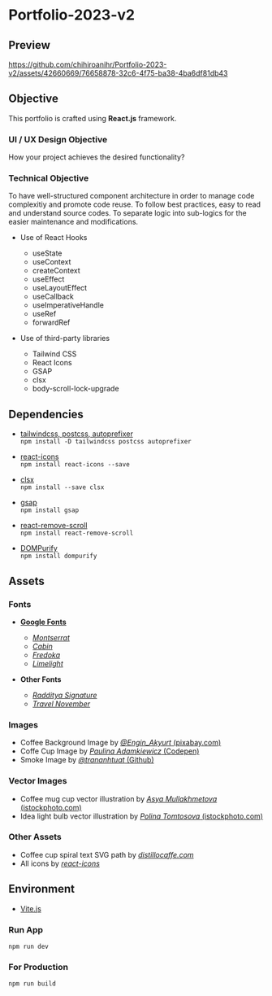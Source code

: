 # Portfolio-2023-v2

## Preview

https://github.com/chihiroanihr/Portfolio-2023-v2/assets/42660669/76658878-32c6-4f75-ba38-4ba6df81db43

## Objective

This portfolio is crafted using **React.js** framework.

### UI / UX Design Objective

How your project achieves the desired functionality?

### Technical Objective

To have well-structured component architecture in order to manage code complexitiy and promote code reuse.
To follow best practices, easy to read and understand source codes.
To separate logic into sub-logics for the easier maintenance and modifications.

- Use of React Hooks

  - useState
  - useContext
  - createContext
  - useEffect
  - useLayoutEffect
    <!-- - Control over the timing of animation -->
    <!-- - To avoid any flickering / flashing of the content (animation only starts before DOM painted) -->
  - useCallback
  - useImperativeHandle
  - useRef
  - forwardRef

- Use of third-party libraries

  - Tailwind CSS
  - React Icons
  - GSAP
  - clsx
  - body-scroll-lock-upgrade

## Dependencies

- [tailwindcss, postcss, autoprefixer](https://tailwindcss.com/)<br />
  `npm install -D tailwindcss postcss autoprefixer`

- [react-icons](https://react-icons.github.io/react-icons)<br />
  `npm install react-icons --save`

- [clsx](https://www.npmjs.com/package/clsx)<br/>
  `npm install --save clsx`

- [gsap](https://greensock.com/gsap/)<br />
  `npm install gsap`

- [react-remove-scroll](https://www.npmjs.com/package/react-remove-scroll)<br />
  `npm install react-remove-scroll`

- [DOMPurify](https://www.npmjs.com/package/dompurify) <br />
  `npm install dompurify`

## Assets

### Fonts

- [**Google Fonts**](https://fonts.google.com/)

  - [_Montserrat_](https://fonts.google.com/specimen/Montserrat)
  - [_Cabin_](https://fonts.google.com/specimen/Cabin)
  - [_Fredoka_](https://fonts.google.com/specimen/Fredoka)
  - [_Limelight_](https://fonts.google.com/specimen/Limelight)

- **Other Fonts**

  - [_Radditya Signature_](https://www.cdnfonts.com/radditya-signature.font)
  - [_Travel November_](https://www.creativefabrica.com/product/travel-november)

### Images

- Coffee Background Image by [_@Engin_Akyurt_ (pixabay.com)](https://pixabay.com/photos/coffee-drink-caffeine-beverage-cup-6371149/)
- Coffe Cup Image by [_Paulina Adamkiewicz_ (Codepen)](https://codepen.io/apomekhanes/pen/BprZdq)
- Smoke Image by [_@trananhtuat_ (Github)](https://github.com/trananhtuat/css-smoke-effect/tree/main)

### Vector Images

- Coffee mug cup vector illustration by [_Asya Mullakhmetova_ (istockphoto.com)](https://www.istockphoto.com/vector/vector-mug-with-hot-coffee-tea-drawn-by-one-line-with-the-addition-of-color-gm1345529779-423577631)
- Idea light bulb vector illustration by [_Polina Tomtosova_ (istockphoto.com)](https://www.istockphoto.com/vector/idea-light-bulb-doodle-hand-drawn-gm1347977917-425324482)

### Other Assets

- Coffee cup spiral text SVG path by [_distillocaffe.com_](https://distillocaffe.com/en/)
- All icons by [_react-icons_](https://react-icons.github.io/react-icons/)

## Environment

- [Vite.js](https://vitejs.dev/)

### Run App

`npm run dev`

### For Production

`npm run build`
